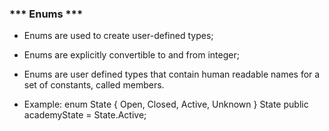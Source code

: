 ###     *** Enums ***

- Enums are used to create user-defined types;

- Enums are explicitly convertible to and from integer;

- Enums are user defined types that contain human readable names for a set of constants, called members.

- Example:
    enum State { 
        Open, 
        Closed, 
        Active, 
        Unknown
    } 
    State public academyState = State.Active;